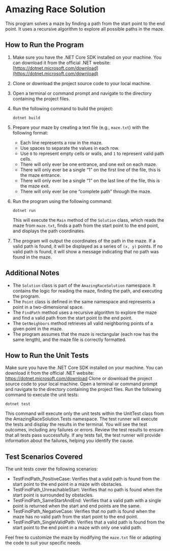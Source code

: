 # Amazing Race Solution

This program solves a maze by finding a path from the start point to the end point. It uses a recursive algorithm to explore all possible paths in the maze.

## How to Run the Program

1. Make sure you have the .NET Core SDK installed on your machine. You can download it from the official .NET website: [https://dotnet.microsoft.com/download](https://dotnet.microsoft.com/download)

2. Clone or download the project source code to your local machine.

3. Open a terminal or command prompt and navigate to the directory containing the project files.

4. Run the following command to build the project:

   ```shell
   dotnet build
   ```

5. Prepare your maze by creating a text file (e.g., `maze.txt`) with the following format:
   - Each line represents a row in the maze.
   - Use spaces to separate the values in each row.
   - Use `0` to represent empty cells or walls, and `1` to represent valid path cells.
   - There will only ever be one entrance, and one exit on each maze.
   - There will only ever be a single “1” on the first line of the file, this is the maze
     entrance.
   - There will only ever be a single “1” on the last line of the file, this is the maze exit.
   - There will only ever be one “complete path” through the maze.

6. Run the program using the following command:

   ```shell
   dotnet run 
   ```

   This will execute the `Main` method of the `Solution` class, which reads the maze from `maze.txt`, finds a path from the start point to the end point, and displays the path coordinates.

7. The program will output the coordinates of the path in the maze. If a valid path is found, it will be displayed as a series of `(x, y)` points. If no valid path is found, it will show a message indicating that no path was found in the maze.

## Additional Notes

- The `Solution` class is part of the `AmazingRaceSolution` namespace. It contains the logic for reading the maze, finding the path, and executing the program.
- The `Point` class is defined in the same namespace and represents a point in a two-dimensional space.
- The `FindPath` method uses a recursive algorithm to explore the maze and find a valid path from the start point to the end point.
- The `GetNeighbors` method retrieves all valid neighboring points of a given point in the maze.
- The program assumes that the maze is rectangular (each row has the same length), and the maze file is correctly formatted.


## How to Run the Unit Tests

Make sure you have the .NET Core SDK installed on your machine. You can download it from the official .NET website: https://dotnet.microsoft.com/download
Clone or download the project source code to your local machine.
Open a terminal or command prompt and navigate to the directory containing the project files.
Run the following command to execute the unit tests:

```shell
dotnet test 
```

This command will execute only the unit tests within the UnitTest class from the AmazingRaceSolution.Tests namespace.
The test runner will execute the tests and display the results in the terminal. You will see the test outcomes, including any failures or errors.
Review the test results to ensure that all tests pass successfully. If any tests fail, the test runner will provide information about the failures, helping you identify the cause.

## Test Scenarios Covered

The unit tests cover the following scenarios:

- TestFindPath_PositiveCase: Verifies that a valid path is found from the start point to the end point in a maze with obstacles.
- TestFindPath_UnreachableStart: Verifies that no path is found when the start point is surrounded by obstacles.
- TestFindPath_SameStartAndEnd: Verifies that a valid path with a single point is returned when the start and end points are the same.
- TestFindPath_NegativeCase: Verifies that no path is found when the maze has no valid path from the start point to the end point.
- TestFindPath_SingleValidPath: Verifies that a valid path is found from the start point to the end point in a maze with only one valid path.

Feel free to customize the maze by modifying the `maze.txt` file or adapting the code to suit your specific needs.
